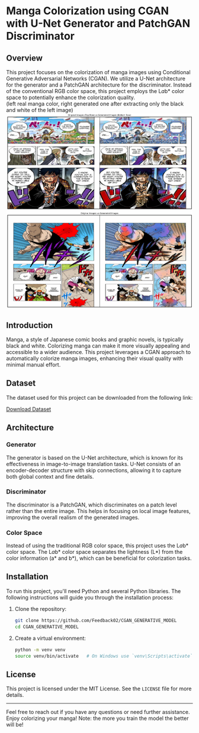 # Manga Colorization using CGAN with U-Net Generator and PatchGAN Discriminator

## Overview

This project focuses on the colorization of manga images using Conditional Generative Adversarial Networks (CGAN). We utilize a U-Net architecture for the generator and a PatchGAN architecture for the discriminator. Instead of the conventional RGB color space, this project employs the L*a*b* color space to potentially enhance the colorization quality.
<br>
(left real manga color, right generated one after extracting only the black and white of the left image)
![Sample Result](sample_result.png)
![Sample Result](sample_result1.png)

## Introduction

Manga, a style of Japanese comic books and graphic novels, is typically black and white. Colorizing manga can make it more visually appealing and accessible to a wider audience. This project leverages a CGAN approach to automatically colorize manga images, enhancing their visual quality with minimal manual effort.

## Dataset

The dataset used for this project can be downloaded from the following link:

[Download Dataset](https://drive.google.com/file/d/1aM8RTM3rgVFkUUp-ppsnhfWD7AadR2Sp/view?usp=sharing)


## Architecture

### Generator

The generator is based on the U-Net architecture, which is known for its effectiveness in image-to-image translation tasks. U-Net consists of an encoder-decoder structure with skip connections, allowing it to capture both global context and fine details.

### Discriminator

The discriminator is a PatchGAN, which discriminates on a patch level rather than the entire image. This helps in focusing on local image features, improving the overall realism of the generated images.

### Color Space

Instead of using the traditional RGB color space, this project uses the L*a*b* color space. The L*a*b* color space separates the lightness (L*) from the color information (a* and b*), which can be beneficial for colorization tasks.

## Installation

To run this project, you'll need Python and several Python libraries. The following instructions will guide you through the installation process:

1. Clone the repository:
    ```bash
    git clone https://github.com/Feedback02/CGAN_GENERATIVE_MODEL
    cd CGAN_GENERATIVE_MODEL
    ```

2. Create a virtual environment:
    ```bash
    python -m venv venv
    source venv/bin/activate   # On Windows use `venv\Scripts\activate`
    ```


## License

This project is licensed under the MIT License. See the `LICENSE` file for more details.

---

Feel free to reach out if you have any questions or need further assistance. Enjoy colorizing your manga!
Note: the more you train the model the better will be! 
